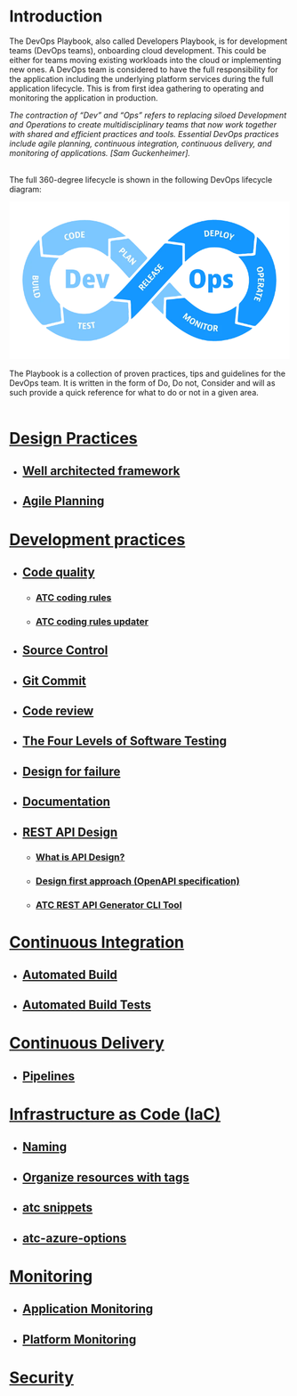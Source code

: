 # Introduction

The DevOps Playbook, also called Developers Playbook, is for development teams (DevOps teams), onboarding cloud development. This could be either for teams moving existing workloads into the cloud or implementing new ones. A DevOps team is considered to have the full responsibility for the application including the underlying platform services during the full application lifecycle. This is from first idea gathering to operating and monitoring the application in production.

*The contraction of “Dev” and “Ops” refers to replacing siloed Development and Operations to create multidisciplinary teams that now work together with shared and efficient practices and tools. 
Essential DevOps practices include agile planning, continuous integration, continuous delivery, and monitoring of applications. [Sam Guckenheimer].*
<br /><br />

The full 360-degree lifecycle is shown in the following DevOps lifecycle diagram:

![DevOps lifecycle](images/DevOpsLoop.webp "DevOps lifecycle")

The Playbook is a collection of proven practices, tips and guidelines for the DevOps team. It is written in the form of Do, Do not, Consider and will as such provide a quick reference for what to do or not in a given area.
<br /><br />

# [Design Practices](01-design-practices.md)

- ## [Well architected framework](01-design-practices.md#well-architected-framework)

- ## [Agile Planning](01-design-practices.md#agile-planning)

# [Development practices](02-development-practices.md)

- ## [Code quality](02-development-practices.md#code-quality)

  - ### [ATC coding rules](02-development-practices.md#atc-coding-rules)

  - ### [ATC coding rules updater](02-development-practices.md#atc-coding-rules-updater)

- ## [Source Control](02-development-practices.md#source-control)

- ## [Git Commit](02-development-practices.md#git-commits)

- ## [Code review](02-development-practices.md#code-review)

- ## [The Four Levels of Software Testing](02-development-practices.md#the-four-levels-of-software-testing)

- ## [Design for failure](02-development-practices.md#design-for-failure)

- ## [Documentation](02-development-practices.md#documentation)

- ## [REST API Design](02-development-practices.md#rest-api-design)

  - ### [What is API Design?](02-development-practices.md#what-is-api-design)

  - ### [Design first approach (OpenAPI specification)](02-development-practices.md#design-first-approach-openapi-specification)

  - ### [ATC REST API Generator CLI Tool](02-development-practices.md#atc-rest-api-generator-cli-tool)

# [Continuous Integration](03-continuous-integration.md)

- ## [Automated Build](03-continuous-integration.md#automated-build)

- ## [Automated Build Tests](03-continuous-integration.md#automated-build-tests)

# [Continuous Delivery](04-continuous-delivery.md)

- ## [Pipelines](04-continuous-delivery.md#pipelines)

# [Infrastructure as Code (IaC)](05-infrastructure-as-code.md)

- ## [Naming](05-infrastructure-as-code.md#naming)

- ## [Organize resources with tags](05-infrastructure-as-code.md#organize-resources-with-tags)

- ## [atc snippets](05-infrastructure-as-code.md#atc-snippets)

- ## [atc-azure-options](05-infrastructure-as-code.md#atc-azure-options)

# [Monitoring](06-monitoring.md)

- ## [Application Monitoring](06-monitoring.md#application-monitoring)

- ## [Platform Monitoring](06-monitoring.md#platform-monitoring)

# [Security](07-security.md)
